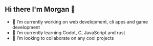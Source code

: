 ## Hi there I'm Morgan 👋

- 🔭 I’m currently working on web development, cli apps and game development 
- 🌱 I’m currently learning Godot, C, JavaScript and rust
- 👯 I’m looking to collaborate on any cool projects

<!--
**m0rg4n-dev/m0rg4n-dev** is a ✨ _special_ ✨ repository because its `README.md` (this file) appears on your GitHub profile.

Here are some ideas to get you started:


-->
